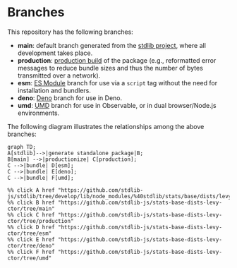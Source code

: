 <!--

@license Apache-2.0

Copyright (c) 2022 The Stdlib Authors.

Licensed under the Apache License, Version 2.0 (the "License");
you may not use this file except in compliance with the License.
You may obtain a copy of the License at

    http://www.apache.org/licenses/LICENSE-2.0

Unless required by applicable law or agreed to in writing, software
distributed under the License is distributed on an "AS IS" BASIS,
WITHOUT WARRANTIES OR CONDITIONS OF ANY KIND, either express or implied.
See the License for the specific language governing permissions and
limitations under the License.

-->

# Branches

This repository has the following branches:

-   **main**: default branch generated from the [stdlib project][stdlib-url], where all development takes place.
-   **production**: [production build][production-url] of the package (e.g., reformatted error messages to reduce bundle sizes and thus the number of bytes transmitted over a network).
-   **esm**: [ES Module][esm-url] branch for use via a `script` tag without the need for installation and bundlers.
-   **deno**: [Deno][deno-url] branch for use in Deno.
-   **umd**: [UMD][umd-url] branch for use in Observable, or in dual browser/Node.js environments.

The following diagram illustrates the relationships among the above branches:

```mermaid
graph TD;
A[stdlib]-->|generate standalone package|B;
B[main] -->|productionize| C[production];
C -->|bundle| D[esm];
C -->|bundle| E[deno];
C -->|bundle| F[umd];

%% click A href "https://github.com/stdlib-js/stdlib/tree/develop/lib/node_modules/%40stdlib/stats/base/dists/levy/ctor"
%% click B href "https://github.com/stdlib-js/stats-base-dists-levy-ctor/tree/main"
%% click C href "https://github.com/stdlib-js/stats-base-dists-levy-ctor/tree/production"
%% click D href "https://github.com/stdlib-js/stats-base-dists-levy-ctor/tree/esm"
%% click E href "https://github.com/stdlib-js/stats-base-dists-levy-ctor/tree/deno"
%% click F href "https://github.com/stdlib-js/stats-base-dists-levy-ctor/tree/umd"
```

[stdlib-url]: https://github.com/stdlib-js/stdlib/tree/develop/lib/node_modules/%40stdlib/stats/base/dists/levy/ctor
[production-url]: https://github.com/stdlib-js/stats-base-dists-levy-ctor/tree/production
[deno-url]: https://github.com/stdlib-js/stats-base-dists-levy-ctor/tree/deno
[umd-url]: https://github.com/stdlib-js/stats-base-dists-levy-ctor/tree/umd
[esm-url]: https://github.com/stdlib-js/stats-base-dists-levy-ctor/tree/esm